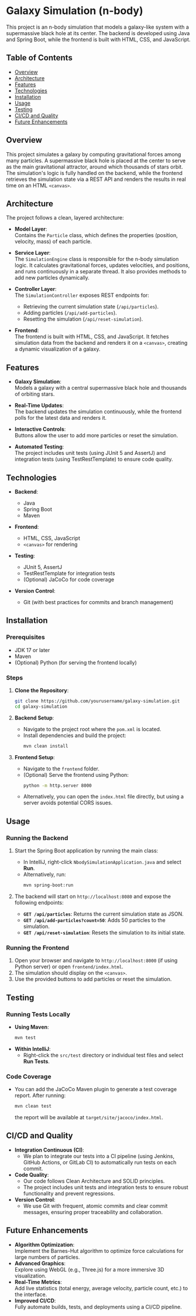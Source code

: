 
# Galaxy Simulation (n-body)

This project is an n-body simulation that models a galaxy-like system with a supermassive black hole at its center. The backend is developed using Java and Spring Boot, while the frontend is built with HTML, CSS, and JavaScript.

## Table of Contents

- [Overview](#overview)
- [Architecture](#architecture)
- [Features](#features)
- [Technologies](#technologies)
- [Installation](#installation)
- [Usage](#usage)
- [Testing](#testing)
- [CI/CD and Quality](#cicd-and-quality)
- [Future Enhancements](#future-enhancements)

## Overview

This project simulates a galaxy by computing gravitational forces among many particles. A supermassive black hole is placed at the center to serve as the main gravitational attractor, around which thousands of stars orbit. The simulation's logic is fully handled on the backend, while the frontend retrieves the simulation state via a REST API and renders the results in real time on an HTML `<canvas>`.

## Architecture

The project follows a clean, layered architecture:

- **Model Layer**:  
  Contains the `Particle` class, which defines the properties (position, velocity, mass) of each particle.

- **Service Layer**:  
  The `SimulationEngine` class is responsible for the n-body simulation logic. It calculates gravitational forces, updates velocities, and positions, and runs continuously in a separate thread. It also provides methods to add new particles dynamically.

- **Controller Layer**:  
  The `SimulationController` exposes REST endpoints for:
  - Retrieving the current simulation state (`/api/particles`).
  - Adding particles (`/api/add-particles`).
  - Resetting the simulation (`/api/reset-simulation`).

- **Frontend**:  
  The frontend is built with HTML, CSS, and JavaScript. It fetches simulation data from the backend and renders it on a `<canvas>`, creating a dynamic visualization of a galaxy.

## Features

- **Galaxy Simulation**:  
  Models a galaxy with a central supermassive black hole and thousands of orbiting stars.

- **Real-Time Updates**:  
  The backend updates the simulation continuously, while the frontend polls for the latest data and renders it.

- **Interactive Controls**:  
  Buttons allow the user to add more particles or reset the simulation.

- **Automated Testing**:  
  The project includes unit tests (using JUnit 5 and AssertJ) and integration tests (using TestRestTemplate) to ensure code quality.

## Technologies

- **Backend**:
  - Java
  - Spring Boot
  - Maven

- **Frontend**:
  - HTML, CSS, JavaScript
  - `<canvas>` for rendering

- **Testing**:
  - JUnit 5, AssertJ
  - TestRestTemplate for integration tests
  - (Optional) JaCoCo for code coverage

- **Version Control**:
  - Git (with best practices for commits and branch management)

## Installation

### Prerequisites

- JDK 17 or later
- Maven
- (Optional) Python (for serving the frontend locally)

### Steps

1. **Clone the Repository**:
   ```bash
   git clone https://github.com/yourusername/galaxy-simulation.git
   cd galaxy-simulation
   ```

2. **Backend Setup**:
   - Navigate to the project root where the `pom.xml` is located.
   - Install dependencies and build the project:
     ```bash
     mvn clean install
     ```

3. **Frontend Setup**:
   - Navigate to the `frontend` folder.
   - (Optional) Serve the frontend using Python:
     ```bash
     python -m http.server 8000
     ```
   - Alternatively, you can open the `index.html` file directly, but using a server avoids potential CORS issues.

## Usage

### Running the Backend

1. Start the Spring Boot application by running the main class:
   - In IntelliJ, right-click `NbodySimulationApplication.java` and select **Run**.
   - Alternatively, run:
     ```bash
     mvn spring-boot:run
     ```

2. The backend will start on `http://localhost:8080` and expose the following endpoints:
   - **`GET /api/particles`**: Returns the current simulation state as JSON.
   - **`GET /api/add-particles?count=50`**: Adds 50 particles to the simulation.
   - **`GET /api/reset-simulation`**: Resets the simulation to its initial state.

### Running the Frontend

1. Open your browser and navigate to `http://localhost:8000` (if using Python server) or open `frontend/index.html`.
2. The simulation should display on the `<canvas>`.
3. Use the provided buttons to add particles or reset the simulation.

## Testing

### Running Tests Locally

- **Using Maven**:
  ```bash
  mvn test
  ```
- **Within IntelliJ**:
  - Right-click the `src/test` directory or individual test files and select **Run Tests**.

### Code Coverage

- You can add the JaCoCo Maven plugin to generate a test coverage report. After running:
  ```bash
  mvn clean test
  ```
  the report will be available at `target/site/jacoco/index.html`.

## CI/CD and Quality

- **Integration Continuous (CI)**:
  - We plan to integrate our tests into a CI pipeline (using Jenkins, GitHub Actions, or GitLab CI) to automatically run tests on each commit.
- **Code Quality**:
  - Our code follows Clean Architecture and SOLID principles.
  - The project includes unit tests and integration tests to ensure robust functionality and prevent regressions.
- **Version Control**:
  - We use Git with frequent, atomic commits and clear commit messages, ensuring proper traceability and collaboration.

## Future Enhancements

- **Algorithm Optimization**:  
  Implement the Barnes-Hut algorithm to optimize force calculations for large numbers of particles.
- **Advanced Graphics**:  
  Explore using WebGL (e.g., Three.js) for a more immersive 3D visualization.
- **Real-Time Metrics**:  
  Add live statistics (total energy, average velocity, particle count, etc.) to the interface.
- **Improved CI/CD**:  
  Fully automate builds, tests, and deployments using a CI/CD pipeline.



